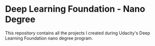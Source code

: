 # Deep Learning Foundation - Nano Degree
This repository contains all the projects I created during Udacity's Deep Learning Foundation nano degree program.
